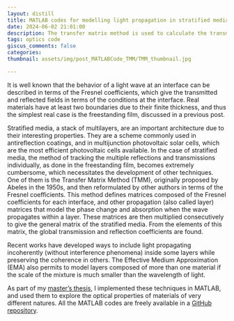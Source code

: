 ```yaml
---
layout: distill
title: MATLAB codes for modelling light propagation in stratified media
date: 2024-06-02 21:01:00
description: The transfer matrix method is used to calculate the transmission and reflection coefficients of stratified media. I have implemented it on MATLAB, the codes are freely available
tags: optics code
giscus_comments: false
categories:
thumbnail: assets/img/post_MATLABCode_TMM/TMM_thumbnail.jpg

---
```


It is well known that the behavior of a light wave at an interface can be described in terms of the Fresnel coefficients, which give the transmitted and reflected fields in terms of the conditions at the interface. Real materials have at least two boundaries due to their finite thickness, and thus the simplest real case is the freestanding film, discussed in a previous post.

Stratified media, a stack of multilayers, are an important architecture due to their interesting properties. They are a scheme commonly used in antireflection coatings, and in multijunction photovoltaic solar cells, which are the most efficient photovoltaic cells available. In the case of stratified media, the method of tracking the multiple reflections and transmissions individually, as done in the freestanding film, becomes extremely cumbersome, which necessitates the development of other techniques. One of them is the Transfer Matrix Method (TMM), originally proposed by Abeles in the 1950s, and then reformulated by other authors in terms of the Fresnel coefficients. This method defines matrices composed of the Fresnel coefficients for each interface, and other propagation (also called layer) matrices that model the phase change and absorption when the wave propagates within a layer. These matrices are then multiplied consecutively to give the general matrix of the stratified media. From the elements of this matrix, the global transmission and reflection coefficients are found.

Recent works have developed ways to include light propagating incoherently (without interference phenomena) inside some layers while preserving the coherence in others. The Effective Medium Approximation (EMA) also permits to model layers composed of more than one material if the scale of the mixture is much smaller than the wavelength of light.

As part of my <a href='https://www.researchgate.net/publication/381041132_Light_propagation_in_multilayered_nanostructures?channel=doi&linkId=665a40650b0d28457479a1d3&showFulltext=true'>master’s thesis</a>, I implemented these techniques in MATLAB, and used them to explore the optical properties of materials of very different natures. All the MATLAB codes are freely available in a <a href='https://github.com/juanMartinezAlvarez/Transfer_Matrix_Method_TMM'>GitHub repository</a>.



